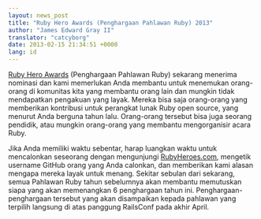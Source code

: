 ```yaml
---
layout: news_post
title: "Ruby Hero Awards (Penghargaan Pahlawan Ruby) 2013"
author: "James Edward Gray II"
translator: "catcyborg"
date: 2013-02-15 21:34:51 +0000
lang: id
---
```


[Ruby Hero Awards][1] (Penghargaan Pahlawan Ruby) sekarang menerima nominasi dan kami memerlukan Anda
membantu untuk menemukan orang-orang di komunitas kita yang membantu orang lain dan
mungkin tidak mendapatkan pengakuan yang layak. Mereka bisa saja orang-orang
yang memberikan kontribusi untuk perangkat lunak Ruby open source, yang menurut Anda
berguna tahun lalu. Orang-orang tersebut bisa juga seorang pendidik, atau mungkin
orang-orang yang membantu mengorganisir acara Ruby.

Jika Anda memiliki waktu sebentar, harap luangkan waktu untuk mencalonkan seseorang
dengan mengunjungi [RubyHeroes.com][1], mengetik username GitHub orang yang
Anda calonkan, dan memberikan kami alasan mengapa mereka layak untuk menang.
Sekitar sebulan dari sekarang, semua Pahlawan Ruby tahun sebelumnya akan membantu
memutuskan siapa yang akan memenangkan 6 penghargaan tahun ini. Penghargaan-penghargaan
tersebut yang akan disampaikan kepada pahlawan yang terpilih langsung di atas panggung
RailsConf pada akhir April.

[1]: http://rubyheroes.com
